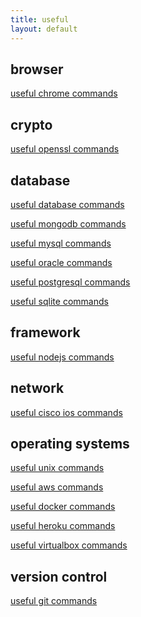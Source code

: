 ```yaml
---
title: useful
layout: default
---
```


browser
-------

[useful chrome commands](useful_chrome_commands.html)

crypto
------

[useful openssl commands](useful_openssl_commands.html)

database
--------

[useful database commands](useful_database_commands.html)

[useful mongodb commands](useful_mongodb_commands.html)

[useful mysql commands](useful_mysql_commands.html)

[useful oracle commands](useful_oracle_commands.html)

[useful postgresql commands](useful_postgresql_commands.html)

[useful sqlite commands](useful_sqlite_commands.html)

framework
---------

[useful nodejs commands](useful_nodejs_commands.html)

network
-------

[useful cisco ios commands](useful_ciscoios_commands.html)

operating systems
-----------------

[useful unix commands](useful_unix_commands.html)

[useful aws commands](useful_aws_commands.html)

[useful docker commands](useful_docker_commands.html)

[useful heroku commands](useful_heroku_commands.html)

[useful virtualbox commands](useful_virtualbox_commands.html)

version control
---------------

[useful git commands](useful_git_commands.html)
